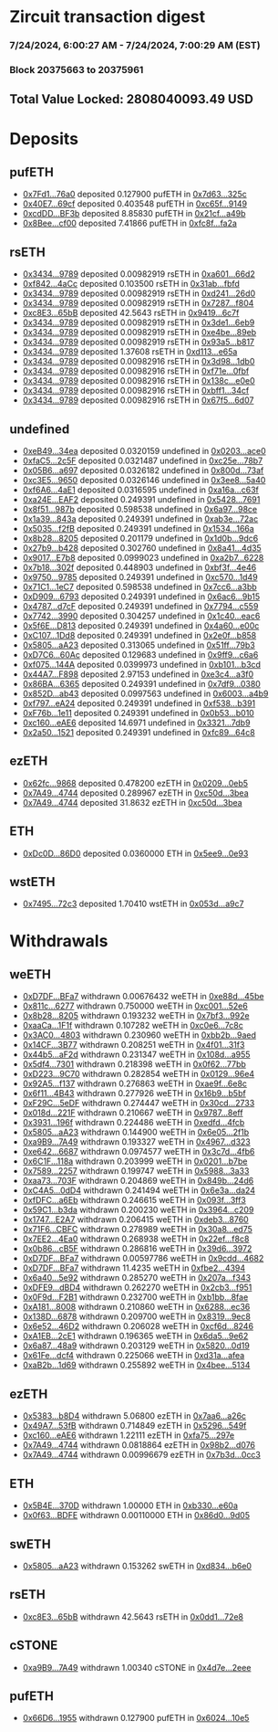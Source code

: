 # Zircuit transaction digest
### 7/24/2024, 6:00:27 AM - 7/24/2024, 7:00:29 AM (EST)
### Block 20375663 to 20375961

## Total Value Locked: 2808040093.49 USD

# Deposits
## pufETH
- [0x7Fd1...76a0](https://etherscan.io/address/0x7Fd1591f9cabF195350D67423AF977d5547376a0) deposited 0.127900 pufETH in [0x7d63...325c](https://etherscan.io/tx/0x7Fd1591f9cabF195350D67423AF977d5547376a0)
- [0x40E7...69cf](https://etherscan.io/address/0x40E79eF28e2e3757923B31798DCBc550c34469cf) deposited 0.403548 pufETH in [0xc65f...9149](https://etherscan.io/tx/0x40E79eF28e2e3757923B31798DCBc550c34469cf)
- [0xcdDD...BF3b](https://etherscan.io/address/0xcdDD622640D79De70270d20Dd70eE0eF9918BF3b) deposited 8.85830 pufETH in [0x21cf...a49b](https://etherscan.io/tx/0xcdDD622640D79De70270d20Dd70eE0eF9918BF3b)
- [0x8Bee...cf00](https://etherscan.io/address/0x8Beee62e433da6f06EA2220DbE8c4DF30055cf00) deposited 7.41866 pufETH in [0xfc8f...fa2a](https://etherscan.io/tx/0x8Beee62e433da6f06EA2220DbE8c4DF30055cf00)
## rsETH
- [0x3434...9789](https://etherscan.io/address/0x34349c5569e7B846c3558961552D2202760A9789) deposited 0.00982919 rsETH in [0xa601...66d2](https://etherscan.io/tx/0x34349c5569e7B846c3558961552D2202760A9789)
- [0xf842...4aCc](https://etherscan.io/address/0xf842cBde757d11275F6c9af30b03e620B0EB4aCc) deposited 0.103500 rsETH in [0x31ab...fbfd](https://etherscan.io/tx/0xf842cBde757d11275F6c9af30b03e620B0EB4aCc)
- [0x3434...9789](https://etherscan.io/address/0x34349c5569e7B846c3558961552D2202760A9789) deposited 0.00982919 rsETH in [0xd241...26d0](https://etherscan.io/tx/0x34349c5569e7B846c3558961552D2202760A9789)
- [0x3434...9789](https://etherscan.io/address/0x34349c5569e7B846c3558961552D2202760A9789) deposited 0.00982919 rsETH in [0x7287...f804](https://etherscan.io/tx/0x34349c5569e7B846c3558961552D2202760A9789)
- [0xc8E3...65bB](https://etherscan.io/address/0xc8E3C36a72B9AA4Af0a057eb4A11e1AFC16465bB) deposited 42.5643 rsETH in [0x9419...6c7f](https://etherscan.io/tx/0xc8E3C36a72B9AA4Af0a057eb4A11e1AFC16465bB)
- [0x3434...9789](https://etherscan.io/address/0x34349c5569e7B846c3558961552D2202760A9789) deposited 0.00982919 rsETH in [0x3de1...6eb9](https://etherscan.io/tx/0x34349c5569e7B846c3558961552D2202760A9789)
- [0x3434...9789](https://etherscan.io/address/0x34349c5569e7B846c3558961552D2202760A9789) deposited 0.00982919 rsETH in [0xe4be...89eb](https://etherscan.io/tx/0x34349c5569e7B846c3558961552D2202760A9789)
- [0x3434...9789](https://etherscan.io/address/0x34349c5569e7B846c3558961552D2202760A9789) deposited 0.00982919 rsETH in [0x93a5...b817](https://etherscan.io/tx/0x34349c5569e7B846c3558961552D2202760A9789)
- [0x3434...9789](https://etherscan.io/address/0x34349c5569e7B846c3558961552D2202760A9789) deposited 1.37608 rsETH in [0xd113...e65a](https://etherscan.io/tx/0x34349c5569e7B846c3558961552D2202760A9789)
- [0x3434...9789](https://etherscan.io/address/0x34349c5569e7B846c3558961552D2202760A9789) deposited 0.00982916 rsETH in [0x3d98...1db0](https://etherscan.io/tx/0x34349c5569e7B846c3558961552D2202760A9789)
- [0x3434...9789](https://etherscan.io/address/0x34349c5569e7B846c3558961552D2202760A9789) deposited 0.00982916 rsETH in [0xf71e...0fbf](https://etherscan.io/tx/0x34349c5569e7B846c3558961552D2202760A9789)
- [0x3434...9789](https://etherscan.io/address/0x34349c5569e7B846c3558961552D2202760A9789) deposited 0.00982916 rsETH in [0x138c...e0e0](https://etherscan.io/tx/0x34349c5569e7B846c3558961552D2202760A9789)
- [0x3434...9789](https://etherscan.io/address/0x34349c5569e7B846c3558961552D2202760A9789) deposited 0.00982916 rsETH in [0xbff1...34cf](https://etherscan.io/tx/0x34349c5569e7B846c3558961552D2202760A9789)
- [0x3434...9789](https://etherscan.io/address/0x34349c5569e7B846c3558961552D2202760A9789) deposited 0.00982916 rsETH in [0x67f5...6d07](https://etherscan.io/tx/0x34349c5569e7B846c3558961552D2202760A9789)
## undefined
- [0xeB49...34ea](https://etherscan.io/address/0xeB498fd7aaDFdD878175a13BFae87aE479f734ea) deposited 0.0320159 undefined in [0x0203...ace0](https://etherscan.io/tx/0xeB498fd7aaDFdD878175a13BFae87aE479f734ea)
- [0xfaC5...2c5F](https://etherscan.io/address/0xfaC58E6545a5Eac1c459DB2f8209209f69F92c5F) deposited 0.0321487 undefined in [0xc25e...78b7](https://etherscan.io/tx/0xfaC58E6545a5Eac1c459DB2f8209209f69F92c5F)
- [0x05B6...a697](https://etherscan.io/address/0x05B6fFeD25087784E201806E0e9992870cE6a697) deposited 0.0326182 undefined in [0x800d...73af](https://etherscan.io/tx/0x05B6fFeD25087784E201806E0e9992870cE6a697)
- [0xc3E5...9650](https://etherscan.io/address/0xc3E55E870257Bb301169B198A68f948846819650) deposited 0.0326146 undefined in [0x3ee8...5a40](https://etherscan.io/tx/0xc3E55E870257Bb301169B198A68f948846819650)
- [0xf6A6...4aE1](https://etherscan.io/address/0xf6A6cf26111C6ED948991302dd887897879D4aE1) deposited 0.0316595 undefined in [0xa16a...c63f](https://etherscan.io/tx/0xf6A6cf26111C6ED948991302dd887897879D4aE1)
- [0xa24E...EAF2](https://etherscan.io/address/0xa24E4D90ba38edc235c1113A4C2AA3662B7AEAF2) deposited 0.249391 undefined in [0x5428...7691](https://etherscan.io/tx/0xa24E4D90ba38edc235c1113A4C2AA3662B7AEAF2)
- [0x8f51...987b](https://etherscan.io/address/0x8f5102d67DD359829Eb42988c9f620b4ebF0987b) deposited 0.598538 undefined in [0x6a97...98ce](https://etherscan.io/tx/0x8f5102d67DD359829Eb42988c9f620b4ebF0987b)
- [0x1a39...843a](https://etherscan.io/address/0x1a39237011E417E44F9156A652483CA8AA80843a) deposited 0.249391 undefined in [0xab3e...72ac](https://etherscan.io/tx/0x1a39237011E417E44F9156A652483CA8AA80843a)
- [0x5035...f2fB](https://etherscan.io/address/0x50359482E5E4DAda370B8045F3E2396B032Ff2fB) deposited 0.249391 undefined in [0x1534...166a](https://etherscan.io/tx/0x50359482E5E4DAda370B8045F3E2396B032Ff2fB)
- [0x8b28...8205](https://etherscan.io/address/0x8b282c2AcD1F81076dF0573acfbee2DeA7088205) deposited 0.201179 undefined in [0x1d0b...9dc6](https://etherscan.io/tx/0x8b282c2AcD1F81076dF0573acfbee2DeA7088205)
- [0x27b9...b428](https://etherscan.io/address/0x27b9c58C7526E0CdA653ECbEC7b60324E2bcb428) deposited 0.302760 undefined in [0x8a41...4d35](https://etherscan.io/tx/0x27b9c58C7526E0CdA653ECbEC7b60324E2bcb428)
- [0x9017...E7b8](https://etherscan.io/address/0x90177Df0dB10f25402aB741Cf6F9CE528612E7b8) deposited 0.0999023 undefined in [0xa2b7...6228](https://etherscan.io/tx/0x90177Df0dB10f25402aB741Cf6F9CE528612E7b8)
- [0x7b18...302f](https://etherscan.io/address/0x7b18ECA094837F455aa3317ec0e6e9FfDb1C302f) deposited 0.448903 undefined in [0xbf3f...4e46](https://etherscan.io/tx/0x7b18ECA094837F455aa3317ec0e6e9FfDb1C302f)
- [0x9750...9785](https://etherscan.io/address/0x9750F3FB8e4CB18C320C6E531120A47179229785) deposited 0.249391 undefined in [0xc570...1d49](https://etherscan.io/tx/0x9750F3FB8e4CB18C320C6E531120A47179229785)
- [0x71C1...1eC7](https://etherscan.io/address/0x71C1FbF575038Bfa35964b9c907816F618f51eC7) deposited 0.598538 undefined in [0x7cc6...a3bb](https://etherscan.io/tx/0x71C1FbF575038Bfa35964b9c907816F618f51eC7)
- [0xD909...6793](https://etherscan.io/address/0xD9099C9b3437932c83Fd8aEa34bd24fd81246793) deposited 0.249391 undefined in [0x6ac6...9b15](https://etherscan.io/tx/0xD9099C9b3437932c83Fd8aEa34bd24fd81246793)
- [0x4787...d7cF](https://etherscan.io/address/0x4787e8692FBf28D9C518F2cAE28bb7e3F0D6d7cF) deposited 0.249391 undefined in [0x7794...c559](https://etherscan.io/tx/0x4787e8692FBf28D9C518F2cAE28bb7e3F0D6d7cF)
- [0x7742...3990](https://etherscan.io/address/0x7742a10E74044f2042E38d5e42831D20031c3990) deposited 0.304257 undefined in [0x1c40...eac6](https://etherscan.io/tx/0x7742a10E74044f2042E38d5e42831D20031c3990)
- [0x5f6E...D813](https://etherscan.io/address/0x5f6E3D6EdAe93CDFAa3408469311d520B8C3D813) deposited 0.249391 undefined in [0x4a60...e00c](https://etherscan.io/tx/0x5f6E3D6EdAe93CDFAa3408469311d520B8C3D813)
- [0xC107...1Dd8](https://etherscan.io/address/0xC107b9fF0Aa4c08Ae4DF9E9c7FFa835516961Dd8) deposited 0.249391 undefined in [0x2e0f...b858](https://etherscan.io/tx/0xC107b9fF0Aa4c08Ae4DF9E9c7FFa835516961Dd8)
- [0x5805...aA23](https://etherscan.io/address/0x5805EC51c516e3aa9907D2dbfFeA7F267B1baA23) deposited 0.313065 undefined in [0x51ff...79b3](https://etherscan.io/tx/0x5805EC51c516e3aa9907D2dbfFeA7F267B1baA23)
- [0xD7C6...60Ac](https://etherscan.io/address/0xD7C6262FDCe9595E6c8A80331E04Ade6B08760Ac) deposited 0.129683 undefined in [0x9ff9...c6a6](https://etherscan.io/tx/0xD7C6262FDCe9595E6c8A80331E04Ade6B08760Ac)
- [0xf075...144A](https://etherscan.io/address/0xf075F1A0cA854871b4D81530d84003bB05cE144A) deposited 0.0399973 undefined in [0xb101...b3cd](https://etherscan.io/tx/0xf075F1A0cA854871b4D81530d84003bB05cE144A)
- [0x44A7...F898](https://etherscan.io/address/0x44A714589e3DaF76cE5Dc8b6DBa5E040Dbd6F898) deposited 2.97153 undefined in [0xe3c4...a3f0](https://etherscan.io/tx/0x44A714589e3DaF76cE5Dc8b6DBa5E040Dbd6F898)
- [0x86BA...6365](https://etherscan.io/address/0x86BA3BCE7103CeA687E435A6C1d0a826D00B6365) deposited 0.249391 undefined in [0x7df9...0380](https://etherscan.io/tx/0x86BA3BCE7103CeA687E435A6C1d0a826D00B6365)
- [0x852D...ab43](https://etherscan.io/address/0x852DDfeB993f003b92f7b3FfCfa83B3863cBab43) deposited 0.0997563 undefined in [0x6003...a4b9](https://etherscan.io/tx/0x852DDfeB993f003b92f7b3FfCfa83B3863cBab43)
- [0xf797...eA24](https://etherscan.io/address/0xf797BC7aBcE2A817F1b015eCBb1D518A55EfeA24) deposited 0.249391 undefined in [0xf538...b391](https://etherscan.io/tx/0xf797BC7aBcE2A817F1b015eCBb1D518A55EfeA24)
- [0xF76b...1e11](https://etherscan.io/address/0xF76b3FC28A4a798EB8A0cF5e7B4d3f21111F1e11) deposited 0.249391 undefined in [0x0b53...b010](https://etherscan.io/tx/0xF76b3FC28A4a798EB8A0cF5e7B4d3f21111F1e11)
- [0xc160...eAE6](https://etherscan.io/address/0xc160672eE8de269f4a73428f75FD0D3594F0eAE6) deposited 14.6971 undefined in [0x3321...7db9](https://etherscan.io/tx/0xc160672eE8de269f4a73428f75FD0D3594F0eAE6)
- [0x2a50...1521](https://etherscan.io/address/0x2a50382b60c95a3ecc7920F3fdE1034c20dD1521) deposited 0.249391 undefined in [0xfc89...64c8](https://etherscan.io/tx/0x2a50382b60c95a3ecc7920F3fdE1034c20dD1521)
## ezETH
- [0x62fc...9868](https://etherscan.io/address/0x62fce346E58898848BbD49a557b2491b00Af9868) deposited 0.478200 ezETH in [0x0209...0eb5](https://etherscan.io/tx/0x62fce346E58898848BbD49a557b2491b00Af9868)
- [0x7A49...4744](https://etherscan.io/address/0x7A493Be5c2ce014cD049Bf178a1ac0Db1B434744) deposited 0.289967 ezETH in [0xc50d...3bea](https://etherscan.io/tx/0x7A493Be5c2ce014cD049Bf178a1ac0Db1B434744)
- [0x7A49...4744](https://etherscan.io/address/0x7A493Be5c2ce014cD049Bf178a1ac0Db1B434744) deposited 31.8632 ezETH in [0xc50d...3bea](https://etherscan.io/tx/0x7A493Be5c2ce014cD049Bf178a1ac0Db1B434744)
## ETH
- [0xDc0D...86D0](https://etherscan.io/address/0xDc0D48Cc406714522cB407300f180a798d0586D0) deposited 0.0360000 ETH in [0x5ee9...0e93](https://etherscan.io/tx/0xDc0D48Cc406714522cB407300f180a798d0586D0)
## wstETH
- [0x7495...72c3](https://etherscan.io/address/0x7495821Eb5500c0A0357dFf40Fb765D362Ce72c3) deposited 1.70410 wstETH in [0x053d...a9c7](https://etherscan.io/tx/0x7495821Eb5500c0A0357dFf40Fb765D362Ce72c3)
# Withdrawals
## weETH
- [0xD7DF...BFa7](https://etherscan.io/address/0xD7DF7E085214743530afF339aFC420c7c720BFa7) withdrawn 0.00676432 weETH in [0xe88d...45be](https://etherscan.io/tx/0xD7DF7E085214743530afF339aFC420c7c720BFa7)
- [0x811c...6277](https://etherscan.io/address/0x811ce18c0b8eDfbb24d1304e7eB6051eC3176277) withdrawn 0.750000 weETH in [0xc001...52e6](https://etherscan.io/tx/0x811ce18c0b8eDfbb24d1304e7eB6051eC3176277)
- [0x8b28...8205](https://etherscan.io/address/0x8b282c2AcD1F81076dF0573acfbee2DeA7088205) withdrawn 0.193232 weETH in [0x7bf3...992e](https://etherscan.io/tx/0x8b282c2AcD1F81076dF0573acfbee2DeA7088205)
- [0xaaCa...1F1f](https://etherscan.io/address/0xaaCa8c69451442983e84ba5Bde55895ce60e1F1f) withdrawn 0.107282 weETH in [0xc0e6...7c8c](https://etherscan.io/tx/0xaaCa8c69451442983e84ba5Bde55895ce60e1F1f)
- [0x3AC0...4803](https://etherscan.io/address/0x3AC0489e42d06F532b756eD2150A83c817564803) withdrawn 0.230960 weETH in [0xbb2b...9aed](https://etherscan.io/tx/0x3AC0489e42d06F532b756eD2150A83c817564803)
- [0x14CF...3B77](https://etherscan.io/address/0x14CF6044F30d59fD32557A90F4a9816c33813B77) withdrawn 0.208251 weETH in [0x4f01...31f3](https://etherscan.io/tx/0x14CF6044F30d59fD32557A90F4a9816c33813B77)
- [0x44b5...aF2d](https://etherscan.io/address/0x44b528ea335dA3E197aCf76deBFbA3092CD3aF2d) withdrawn 0.231347 weETH in [0x108d...a955](https://etherscan.io/tx/0x44b528ea335dA3E197aCf76deBFbA3092CD3aF2d)
- [0x5df4...7301](https://etherscan.io/address/0x5df4613451368495896A7Ce82eCcaE30bcFe7301) withdrawn 0.218398 weETH in [0x0f62...77bb](https://etherscan.io/tx/0x5df4613451368495896A7Ce82eCcaE30bcFe7301)
- [0xD223...9C70](https://etherscan.io/address/0xD223c71DEd85A6D267f90Fb660A3acaA22Fd9C70) withdrawn 0.282854 weETH in [0x0129...96e4](https://etherscan.io/tx/0xD223c71DEd85A6D267f90Fb660A3acaA22Fd9C70)
- [0x92A5...f137](https://etherscan.io/address/0x92A59e5948F875f719280568DF5Bf776609df137) withdrawn 0.276863 weETH in [0xae9f...6e8c](https://etherscan.io/tx/0x92A59e5948F875f719280568DF5Bf776609df137)
- [0x6f11...4B43](https://etherscan.io/address/0x6f115F90e264EF8C2ce3b256E4d68b0061994B43) withdrawn 0.277926 weETH in [0x16b9...b5bf](https://etherscan.io/tx/0x6f115F90e264EF8C2ce3b256E4d68b0061994B43)
- [0xF29C...5eDF](https://etherscan.io/address/0xF29C553f79c0220ea5b37B2c4B9B8C8aA77E5eDF) withdrawn 0.274447 weETH in [0x30cd...2733](https://etherscan.io/tx/0xF29C553f79c0220ea5b37B2c4B9B8C8aA77E5eDF)
- [0x018d...221F](https://etherscan.io/address/0x018d0e8820510D51034CaCBa67cD31388974221F) withdrawn 0.210667 weETH in [0x9787...8eff](https://etherscan.io/tx/0x018d0e8820510D51034CaCBa67cD31388974221F)
- [0x3931...196f](https://etherscan.io/address/0x3931c64A81bbbdc345D76eDDf96C8FB80229196f) withdrawn 0.224486 weETH in [0xedfd...4fcb](https://etherscan.io/tx/0x3931c64A81bbbdc345D76eDDf96C8FB80229196f)
- [0x5805...aA23](https://etherscan.io/address/0x5805EC51c516e3aa9907D2dbfFeA7F267B1baA23) withdrawn 0.144900 weETH in [0x6e05...2f1b](https://etherscan.io/tx/0x5805EC51c516e3aa9907D2dbfFeA7F267B1baA23)
- [0xa9B9...7A49](https://etherscan.io/address/0xa9B91968a83f135e9C5eb7B4fFa87a9d3a1B7A49) withdrawn 0.193327 weETH in [0x4967...d323](https://etherscan.io/tx/0xa9B91968a83f135e9C5eb7B4fFa87a9d3a1B7A49)
- [0xe642...6687](https://etherscan.io/address/0xe642F9B086425a245764299B6dF6338e7De26687) withdrawn 0.0974577 weETH in [0x3c7d...4fb6](https://etherscan.io/tx/0xe642F9B086425a245764299B6dF6338e7De26687)
- [0x6C1F...118a](https://etherscan.io/address/0x6C1FD62FC8A15d3AaAE4E17bBB5cD7F27eE0118a) withdrawn 0.203999 weETH in [0x0201...b7be](https://etherscan.io/tx/0x6C1FD62FC8A15d3AaAE4E17bBB5cD7F27eE0118a)
- [0x7589...2257](https://etherscan.io/address/0x758944473b54269178901F9e2157F66cBCB12257) withdrawn 0.199747 weETH in [0x5988...3a33](https://etherscan.io/tx/0x758944473b54269178901F9e2157F66cBCB12257)
- [0xaa73...703F](https://etherscan.io/address/0xaa73829AcFE446e13d4D61Fb69587aD882BF703F) withdrawn 0.204869 weETH in [0x849b...24d6](https://etherscan.io/tx/0xaa73829AcFE446e13d4D61Fb69587aD882BF703F)
- [0xC4A5...0dD4](https://etherscan.io/address/0xC4A563101f85ECBe4F4676Fa0eaaB94c692f0dD4) withdrawn 0.241494 weETH in [0x6e3a...da24](https://etherscan.io/tx/0xC4A563101f85ECBe4F4676Fa0eaaB94c692f0dD4)
- [0xfDFC...a6Eb](https://etherscan.io/address/0xfDFCB390810525eFBc903bC866456662A336a6Eb) withdrawn 0.246615 weETH in [0x093f...3ff3](https://etherscan.io/tx/0xfDFCB390810525eFBc903bC866456662A336a6Eb)
- [0x59C1...b3da](https://etherscan.io/address/0x59C12d352a0101e2e8739B61f21c5F5De550b3da) withdrawn 0.200230 weETH in [0x3964...c209](https://etherscan.io/tx/0x59C12d352a0101e2e8739B61f21c5F5De550b3da)
- [0x1747...E2A7](https://etherscan.io/address/0x17470a2f21b4d47FA917bd2a5F091D5b7241E2A7) withdrawn 0.206415 weETH in [0xdeb3...8760](https://etherscan.io/tx/0x17470a2f21b4d47FA917bd2a5F091D5b7241E2A7)
- [0x71F6...CBFC](https://etherscan.io/address/0x71F6aDE43cA3BFC605A4ddeCe8FA412648a8CBFC) withdrawn 0.278989 weETH in [0x30a8...ed75](https://etherscan.io/tx/0x71F6aDE43cA3BFC605A4ddeCe8FA412648a8CBFC)
- [0x7EE2...4Ea0](https://etherscan.io/address/0x7EE22A6b764de4bcc9e5ab473B3F72f3437B4Ea0) withdrawn 0.268938 weETH in [0x22ef...f8c8](https://etherscan.io/tx/0x7EE22A6b764de4bcc9e5ab473B3F72f3437B4Ea0)
- [0x0b86...cB5F](https://etherscan.io/address/0x0b8693A659116CB55D8f95A3C37D8940fe8dcB5F) withdrawn 0.286816 weETH in [0x39d6...3972](https://etherscan.io/tx/0x0b8693A659116CB55D8f95A3C37D8940fe8dcB5F)
- [0xD7DF...BFa7](https://etherscan.io/address/0xD7DF7E085214743530afF339aFC420c7c720BFa7) withdrawn 0.00597786 weETH in [0x9cdd...4682](https://etherscan.io/tx/0xD7DF7E085214743530afF339aFC420c7c720BFa7)
- [0xD7DF...BFa7](https://etherscan.io/address/0xD7DF7E085214743530afF339aFC420c7c720BFa7) withdrawn 11.4235 weETH in [0xfbe2...4394](https://etherscan.io/tx/0xD7DF7E085214743530afF339aFC420c7c720BFa7)
- [0x6a40...5e92](https://etherscan.io/address/0x6a4078464786CB751E0FCe9e6AE1b2411cca5e92) withdrawn 0.285270 weETH in [0x207a...f343](https://etherscan.io/tx/0x6a4078464786CB751E0FCe9e6AE1b2411cca5e92)
- [0xDFE9...dBD4](https://etherscan.io/address/0xDFE9403825C24f136a95c37875d0BAcCd5ccdBD4) withdrawn 0.262270 weETH in [0x2cb3...f951](https://etherscan.io/tx/0xDFE9403825C24f136a95c37875d0BAcCd5ccdBD4)
- [0x0F9d...F2B1](https://etherscan.io/address/0x0F9d9097f01Aad276204A39380E81Ed07c06F2B1) withdrawn 0.232700 weETH in [0xb1bb...8fae](https://etherscan.io/tx/0x0F9d9097f01Aad276204A39380E81Ed07c06F2B1)
- [0xA181...8008](https://etherscan.io/address/0xA1813e83F948c501ea8658Df80a462B5A9Ab8008) withdrawn 0.210860 weETH in [0x6288...ec36](https://etherscan.io/tx/0xA1813e83F948c501ea8658Df80a462B5A9Ab8008)
- [0x138D...6878](https://etherscan.io/address/0x138D65a5BcaD88E1F58EBC223C99d994f3836878) withdrawn 0.209700 weETH in [0x8319...9ec8](https://etherscan.io/tx/0x138D65a5BcaD88E1F58EBC223C99d994f3836878)
- [0x6e52...46D2](https://etherscan.io/address/0x6e523f8F0Bb55573028E83a368546aF62AAf46D2) withdrawn 0.206028 weETH in [0xcf6d...8246](https://etherscan.io/tx/0x6e523f8F0Bb55573028E83a368546aF62AAf46D2)
- [0xA1EB...2cE1](https://etherscan.io/address/0xA1EBf843760c8227c75FB046fE3c5695904F2cE1) withdrawn 0.196365 weETH in [0x6da5...9e62](https://etherscan.io/tx/0xA1EBf843760c8227c75FB046fE3c5695904F2cE1)
- [0x6a87...48a9](https://etherscan.io/address/0x6a87DA6dcca6a2Cd0259baf4E52C9E061dE848a9) withdrawn 0.203129 weETH in [0x5820...0d19](https://etherscan.io/tx/0x6a87DA6dcca6a2Cd0259baf4E52C9E061dE848a9)
- [0x61Fe...dcf4](https://etherscan.io/address/0x61Fe8F035306103d33e1cB0cB02c8C906ecFdcf4) withdrawn 0.225066 weETH in [0xd31a...afea](https://etherscan.io/tx/0x61Fe8F035306103d33e1cB0cB02c8C906ecFdcf4)
- [0xaB2b...1d69](https://etherscan.io/address/0xaB2bE66A69F5F453987c32E400bf096baD271d69) withdrawn 0.255892 weETH in [0x4bee...5134](https://etherscan.io/tx/0xaB2bE66A69F5F453987c32E400bf096baD271d69)
## ezETH
- [0x5383...b8D4](https://etherscan.io/address/0x5383965618afd7e927b0a68B2d5938D2209Fb8D4) withdrawn 5.06800 ezETH in [0x7aa6...a26c](https://etherscan.io/tx/0x5383965618afd7e927b0a68B2d5938D2209Fb8D4)
- [0x49A7...53fB](https://etherscan.io/address/0x49A74803212446a232C9d29B971a52a6565F53fB) withdrawn 0.714849 ezETH in [0x5296...549f](https://etherscan.io/tx/0x49A74803212446a232C9d29B971a52a6565F53fB)
- [0xc160...eAE6](https://etherscan.io/address/0xc160672eE8de269f4a73428f75FD0D3594F0eAE6) withdrawn 1.22111 ezETH in [0xfa75...297e](https://etherscan.io/tx/0xc160672eE8de269f4a73428f75FD0D3594F0eAE6)
- [0x7A49...4744](https://etherscan.io/address/0x7A493Be5c2ce014cD049Bf178a1ac0Db1B434744) withdrawn 0.0818864 ezETH in [0x98b2...d076](https://etherscan.io/tx/0x7A493Be5c2ce014cD049Bf178a1ac0Db1B434744)
- [0x7A49...4744](https://etherscan.io/address/0x7A493Be5c2ce014cD049Bf178a1ac0Db1B434744) withdrawn 0.00996679 ezETH in [0x7b3d...0cc3](https://etherscan.io/tx/0x7A493Be5c2ce014cD049Bf178a1ac0Db1B434744)
## ETH
- [0x5B4E...370D](https://etherscan.io/address/0x5B4Ee328d1e568Bef9A3Ea35408f80FbBF04370D) withdrawn 1.00000 ETH in [0xb330...e60a](https://etherscan.io/tx/0x5B4Ee328d1e568Bef9A3Ea35408f80FbBF04370D)
- [0x0f63...BDFE](https://etherscan.io/address/0x0f638C2CC65D72c1aecD056D1fDa2918126fBDFE) withdrawn 0.00110000 ETH in [0x86d0...9d05](https://etherscan.io/tx/0x0f638C2CC65D72c1aecD056D1fDa2918126fBDFE)
## swETH
- [0x5805...aA23](https://etherscan.io/address/0x5805EC51c516e3aa9907D2dbfFeA7F267B1baA23) withdrawn 0.153262 swETH in [0xd834...b6e0](https://etherscan.io/tx/0x5805EC51c516e3aa9907D2dbfFeA7F267B1baA23)
## rsETH
- [0xc8E3...65bB](https://etherscan.io/address/0xc8E3C36a72B9AA4Af0a057eb4A11e1AFC16465bB) withdrawn 42.5643 rsETH in [0x0dd1...72e8](https://etherscan.io/tx/0xc8E3C36a72B9AA4Af0a057eb4A11e1AFC16465bB)
## cSTONE
- [0xa9B9...7A49](https://etherscan.io/address/0xa9B91968a83f135e9C5eb7B4fFa87a9d3a1B7A49) withdrawn 1.00340 cSTONE in [0x4d7e...2eee](https://etherscan.io/tx/0xa9B91968a83f135e9C5eb7B4fFa87a9d3a1B7A49)
## pufETH
- [0x66D6...1955](https://etherscan.io/address/0x66D6D1ECcC99eB66adfB2D7018208Ebc3E9e1955) withdrawn 0.127900 pufETH in [0x6024...10e5](https://etherscan.io/tx/0x66D6D1ECcC99eB66adfB2D7018208Ebc3E9e1955)
